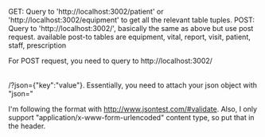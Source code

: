 GET: Query to 'http://localhost:3002/patient' or 'http://localhost:3002/equipment' to get all the relevant table tuples.
POST: Query to 'http://localhost:3002/<table name>', basically the same as above but use post request.
   available post-to tables are equipment, vital, report, visit, patient, staff, prescription
   
   For POST request, you need to query to http://localhost:3002/<table name>/?json={"key":"value"}. Essentially, you need to attach your json object with "json="
   
   I'm following the format with http://www.jsontest.com/#validate. Also, I only support "application/x-www-form-urlencoded" content type, so put that in the header.
